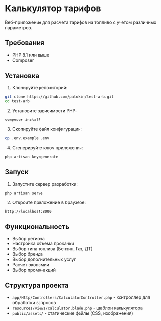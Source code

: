 # Калькулятор тарифов

Веб-приложение для расчета тарифов на топливо с учетом различных параметров.

## Требования

- PHP 8.1 или выше
- Composer

## Установка

1. Клонируйте репозиторий:
```bash
git clone https://github.com/patokin/test-arb.git
cd test-arb
```

2. Установите зависимости PHP:
```bash
composer install
```

3. Скопируйте файл конфигурации:
```bash
cp .env.example .env
```

4. Сгенерируйте ключ приложения:
```bash
php artisan key:generate
```

## Запуск

1. Запустите сервер разработки:
```bash
php artisan serve
```

2. Откройте приложение в браузере:
```
http://localhost:8000
```

## Функциональность

- Выбор региона
- Настройка объема прокачки
- Выбор типа топлива (Бензин, Газ, ДТ)
- Выбор бренда
- Выбор дополнительных услуг
- Расчет экономии
- Выбор промо-акций

## Структура проекта

- `app/Http/Controllers/CalculatorController.php` - контроллер для обработки запросов
- `resources/views/calculator.blade.php` - шаблон калькулятора
- `public/assets/` - статические файлы (CSS, изображения)
